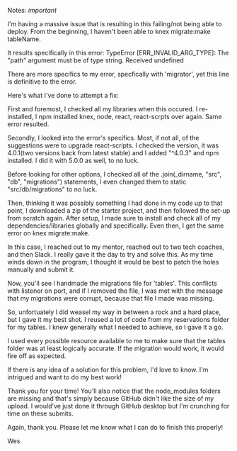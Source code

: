 Notes: *important* 

 I'm having a massive issue that is resulting in this failing/not being able to deploy. From the beginning, I haven't been able to knex migrate:make tableName. 
 
 It results specifically in this error: 
 TypeError [ERR_INVALID_ARG_TYPE]: The "path" argument must be of type string. Received undefined
 
 There are more specifics to my error, specfically with 'migrator', yet this line is definitive to the error.
 
 Here's what I've done to attempt a fix: 
 
 First and foremost, I checked all my libraries when this occured. I re-installed, I npm installed knex, node, react, react-scrpts over again. Same error resulted. 
 
 Secondly, I looked into the error's specifics. Most, if not all, of the suggestions were to upgrade react-scripts. 
 I checked the version, it was 4.0.1(two versions back from latest stable) and I added "^4.0.3" and npm installed. I did it with 5.0.0 as well, to no luck. 
 
 Before looking for other options, I checked all of the .join(_dirname, "src", "db", "migrations") statements, I even changed them to static "src/db/migrations" to no luck.
 
 Then, thinking it was possibly something I had done in my code up to that point, I downloaded a zip of the starter project, and then followed the set-up from scratch again. After setup, I made sure to install and check all of my dependencies/libraries globally and specifically. Even then, I get the same error on knex migrate:make. 
 
 In this case, I reached out to my mentor, reached out to two tech coaches, and then Slack. I really gave it the day to try and solve this. As my time winds down in the program, I thought it would be best to patch the holes manually and submit it. 
 
 Now, you'll see I handmade the migrations file for 'tables'. This conflicts with listener on port, and if I removed the file, I was met with the message that my migrations were corrupt, because that file I made was missing. 
 
 So, unfortuately I did weasel my way in between a rock and a hard place, but I gave it my best shot. I reused a lot of code from my reservations folder for my tables. I knew generally what I needed to achieve, so I gave it a go. 
 
 I used every possible resource available to me to make sure that the tables folder was at least logically accurate. If the migration would work, it would fire off as expected. 
 
 If there is any idea of a solution for this problem, I'd love to know. I'm intrigued and want to do my best work!
 
 Thank you for your time! You'll also notice that the node_modules folders are missing and that's simply because GitHub didn't like the size of my upload. I would've just done it through GitHub desktop but I'm crunching for time on these submits.
 
 Again, thank you. Please let me know what I can do to finish this properly! 
 
 Wes
